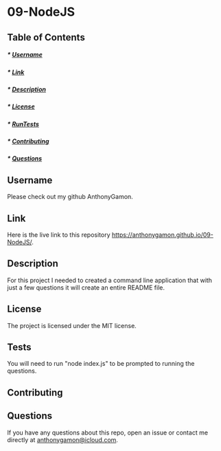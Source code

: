 
# 09-NodeJS

## Table of Contents
##### * [Username](#username)
##### * [Link](#link)
##### * [Description](#description)
##### * [License](#license)
##### * [RunTests](#tests)
##### * [Contributing](#contributing)
##### * [Questions](#questions)

## Username
Please check out my github AnthonyGamon.

## Link
Here is the live link to this repository https://anthonygamon.github.io/09-NodeJS/.

## Description
For this project I needed to created a command line application that with just a few questions it will create an entire README file.

## License
The project is licensed under the MIT license. 

## Tests
You will need to run "node index.js" to be prompted to running the questions. 

## Contributing


## Questions
If you have any questions about this repo, open an issue or contact me directly at anthonygamon@icloud.com. 
